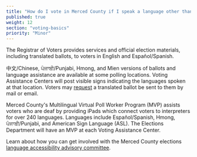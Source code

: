 ```yaml
---
title: "How do I vote in Merced County if I speak a language other than English?"
published: true
weight: 12
section: "voting-basics"
priority: "Minor"
---
```


The Registrar of Voters provides services and official election materials, including translated ballots, to voters in English and Español/Spanish. 

中文/Chinese, ਪੰਜਾਬੀ/Punjabi, Hmong, and Mien versions of ballots and language assistance are available at some polling locations. Voting Assistance Centers will post visible signs indicating the languages spoken at that location. Voters may [request](mailto:mercedelections@countyofmerced.com) a translated ballot be sent to them by mail or email. 

Merced County's Multilingual Virtual Poll Worker Program (MVP) assists voters who are deaf by providing iPads which connect voters to interpreters for over 240 languages. Languages include Español/Spanish, Hmong, ਪੰਜਾਬੀ/Punjabi, and American Sign Language (ASL). The Elections Department will have an MVP at each Voting Assistance Center. 

Learn about how you can get involved with the Merced County elections [language accessibility advisory committee](https://www.countyofmerced.com/3677/Language-Accessibility-Advisory-Committe).
